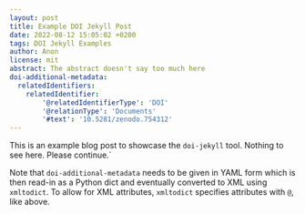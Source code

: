 ```yaml
---
layout: post
title: Example DOI Jekyll Post
date: 2022-08-12 15:05:02 +0200
tags: DOI Jekyll Examples
author: Anon
license: mit
abstract: The abstract doesn't say too much here
doi-additional-metadata:
  relatedIdentifiers:
    relatedIdentifier:
    	'@relatedIdentifierType': 'DOI'
    	'@relationType': 'Documents'
    	'#text': '10.5281/zenodo.754312'
---
```


This is an example blog post to showcase the `doi-jekyll` tool. Nothing to see here. Please continue.`

Note that `doi-additional-metadata` needs to be given in YAML form which is then read-in as a Python dict and eventually converted to XML using `xmltodict`. To allow for XML attributes, `xmltodict` specifies attributes with `@`, like above.